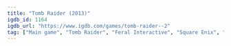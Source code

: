 ```yaml
---
title: "Tomb Raider (2013)"
igdb_id: 1164
igdb_url: "https://www.igdb.com/games/tomb-raider--2"
tag: ["Main game", "Tomb Raider", "Feral Interactive", "Square Enix", "Nixxes Software", "Crystal Dynamics", "Shooter", "Platform", "Puzzle", "Adventure", "Single player", "Multiplayer", "Third person", "Action", "Survival", "Sandbox"]
---
```

